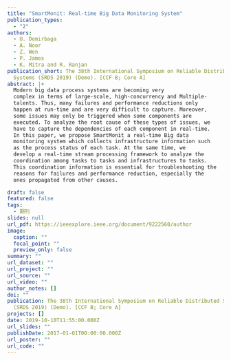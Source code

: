 ```yaml
---
title: "SmartMonit: Real-time Big Data Monitoring System"
publication_types:
  - "2"
authors:
  - U. Demirbaga
  - A. Noor
  - Z. Wen
  - P. James
  - K. Mitra and R. Ranjan
publication_short: The 38th International Symposium on Reliable Distributed
  Systems (SRDS 2019) (Demo). [CCF B; Core A]
abstract: |+
  Modern big data process systems are becoming very
  complex in terms of large-scale, high-concurrency and Multiple-
  talents. Thus, many failures and performance reductions only
  happen at run-time and are very difficult to capture. Moreover,
  some issues may only be triggered when some components are
  executed. To analyze the root cause of these types of issues, we
  have to capture the dependencies of each component in real-time.
  In this paper, we propose SmartMonit a real-time Big data
  monitoring system which collects infrastructure information such
  as the process status of each task. At the same time, we
  develop a real-time stream processing framework to analyze the
  coordination among tasks to tasks and infrastructures to tasks.
  This coordination information is essential for troubleshooting the
  reasons for failures and performance reduction, especially the
  ones propagated from other causes.

draft: false
featured: false
tags:
  - 期刊
slides: null
url_pdf: https://ieeexplore.ieee.org/document/9222560/author
image:
  caption: ""
  focal_point: ""
  preview_only: false
summary: ""
url_dataset: ""
url_project: ""
url_source: ""
url_video: ""
author_notes: []
doi: ""
publication: The 38th International Symposium on Reliable Distributed Systems
  (SRDS 2019) (Demo). [CCF B; Core A]
projects: []
date: 2019-10-10T11:55:00.000Z
url_slides: ""
publishDate: 2017-01-01T00:00:00.000Z
url_poster: ""
url_code: ""
---
```

